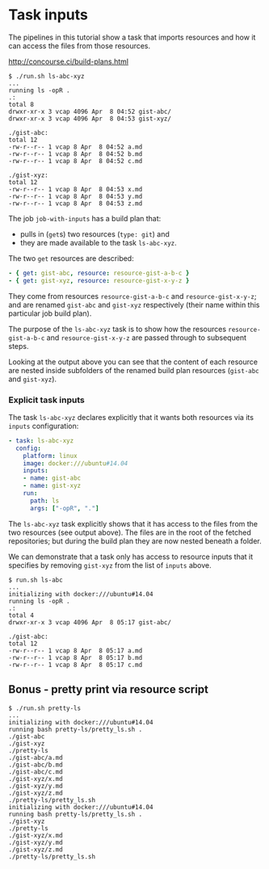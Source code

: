 Task inputs
===========

The pipelines in this tutorial show a task that imports resources and how it can access the files from those resources.

http://concourse.ci/build-plans.html

```
$ ./run.sh ls-abc-xyz
...
running ls -opR .
.:
total 8
drwxr-xr-x 3 vcap 4096 Apr  8 04:52 gist-abc/
drwxr-xr-x 3 vcap 4096 Apr  8 04:53 gist-xyz/

./gist-abc:
total 12
-rw-r--r-- 1 vcap 8 Apr  8 04:52 a.md
-rw-r--r-- 1 vcap 8 Apr  8 04:52 b.md
-rw-r--r-- 1 vcap 8 Apr  8 04:52 c.md

./gist-xyz:
total 12
-rw-r--r-- 1 vcap 8 Apr  8 04:53 x.md
-rw-r--r-- 1 vcap 8 Apr  8 04:53 y.md
-rw-r--r-- 1 vcap 8 Apr  8 04:53 z.md
```

The job `job-with-inputs` has a build plan that:

-	pulls in (`get`s) two resources (`type: git`) and
-	they are made available to the task `ls-abc-xyz`.

The two `get` resources are described:

```yaml
- { get: gist-abc, resource: resource-gist-a-b-c }
- { get: gist-xyz, resource: resource-gist-x-y-z }
```

They come from resources `resource-gist-a-b-c` and `resource-gist-x-y-z`; and are renamed `gist-abc` and `gist-xyz` respectively (their name within this particular job build plan).

The purpose of the `ls-abc-xyz` task is to show how the resources `resource-gist-a-b-c` and `resource-gist-x-y-z` are passed through to subsequent steps.

Looking at the output above you can see that the content of each resource are nested inside subfolders of the renamed build plan resources (`gist-abc` and `gist-xyz`).

### Explicit task inputs

The task `ls-abc-xyz` declares explicitly that it wants both resources via its `inputs` configuration:

```yaml
- task: ls-abc-xyz
  config:
    platform: linux
    image: docker:///ubuntu#14.04
    inputs:
    - name: gist-abc
    - name: gist-xyz
    run:
      path: ls
      args: ["-opR", "."]
```

The `ls-abc-xyz` task explicitly shows that it has access to the files from the two resources (see output above). The files are in the root of the fetched repositories; but during the build plan they are now nested beneath a folder.

We can demonstrate that a task only has access to resource inputs that it specifies by removing `gist-xyz` from the list of `inputs` above.

```
$ run.sh ls-abc
...
initializing with docker:///ubuntu#14.04
running ls -opR .
.:
total 4
drwxr-xr-x 3 vcap 4096 Apr  8 05:17 gist-abc/

./gist-abc:
total 12
-rw-r--r-- 1 vcap 8 Apr  8 05:17 a.md
-rw-r--r-- 1 vcap 8 Apr  8 05:17 b.md
-rw-r--r-- 1 vcap 8 Apr  8 05:17 c.md
```

Bonus - pretty print via resource script
----------------------------------------

```
$ ./run.sh pretty-ls
...
initializing with docker:///ubuntu#14.04
running bash pretty-ls/pretty_ls.sh .
./gist-abc
./gist-xyz
./pretty-ls
./gist-abc/a.md
./gist-abc/b.md
./gist-abc/c.md
./gist-xyz/x.md
./gist-xyz/y.md
./gist-xyz/z.md
./pretty-ls/pretty_ls.sh
initializing with docker:///ubuntu#14.04
running bash pretty-ls/pretty_ls.sh .
./gist-xyz
./pretty-ls
./gist-xyz/x.md
./gist-xyz/y.md
./gist-xyz/z.md
./pretty-ls/pretty_ls.sh
```
